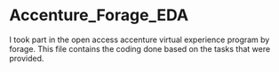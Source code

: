 # Accenture_Forage_EDA
I took part in the open access accenture virtual experience program by forage. This file contains the coding done based on the tasks that were provided.
